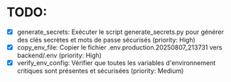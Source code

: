 # TODO:

- [x] generate_secrets: Exécuter le script generate_secrets.py pour générer des clés secrètes et mots de passe sécurisés (priority: High)
- [x] copy_env_file: Copier le fichier .env.production.20250807_213731 vers backend/.env (priority: High)
- [x] verify_env_config: Vérifier que toutes les variables d'environnement critiques sont présentes et sécurisées (priority: Medium)
